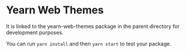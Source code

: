 # Yearn Web Themes

It is linked to the yearn-web-themes package in the parent directory for development purposes.

You can run `yarn install` and then `yarn start` to test your package.
